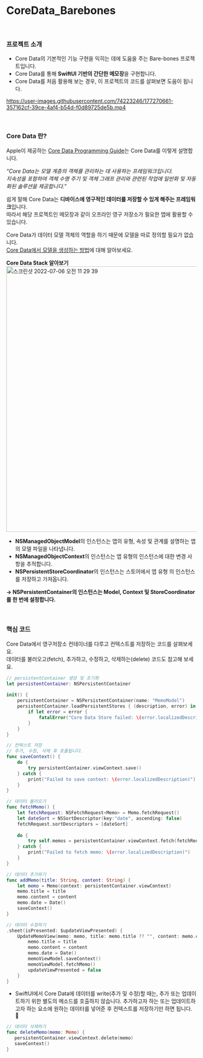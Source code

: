# CoreData_Barebones
<br/>

### 프로젝트 소개
- Core Data의 기본적인 기능 구현을 익히는 데에 도움을 주는 Bare-bones 프로젝트입니다.
- Core Data를 통해 **SwiftUI 기반의 간단한 메모장**을 구현합니다.
- Core Data를 처음 활용해 보는 경우, 이 프로젝트의 코드를 살펴보면 도움이 됩니다.


https://user-images.githubusercontent.com/74223246/177270661-357162cf-39ce-4af4-b54d-f0d89725de5b.mp4



<br/>

### Core Data 란?   
Apple이 제공하는 [Core Data Programming Guide](https://developer.apple.com/library/archive/documentation/Cocoa/Conceptual/CoreData/index.html)는 Core Data를 이렇게 설명합니다.      

*“Core Data는 모델 계층의 객체를 관리하는 데 사용하는 프레임워크입니다.    
지속성을 포함하여 객체 수명 주기 및 객체 그래프 관리와 관련된 작업에 일반화 및 자동화된 솔루션을 제공합니다.”*     

쉽게 말해 Core Data는 **디바이스에 영구적인 데이터를 저장할 수 있게 해주는 프레임워크**입니다.     
따라서 해당 프로젝트인 메모장과 같이 오프라인 영구 저장소가 필요한 앱에 활용할 수 있습니다. 

Core Data가 데이터 모델 객체의 역할을 하기 때문에 모델을 따로 정의할 필요가 없습니다.   
[Core Data에서 모델을 생성하는 방법](https://codershigh.notion.site/Core-Data-16e1c71cf0824489b37d2b6036c8c3c9)에 대해 알아보세요.   

**Core Data Stack 알아보기**
<img width="700" alt="스크린샷 2022-07-06 오전 11 29 39" src="https://user-images.githubusercontent.com/74223246/177455146-61deeece-343b-4860-9a48-9ccd10f60ff7.png">
- **NSManagedObjectModel**의 인스턴스는 앱의 유형, 속성 및 관계를 설명하는 앱의 모델 파일을 나타냅니다.
- **NSManagedObjectContext**의 인스턴스는 앱 유형의 인스턴스에 대한 변경 사항을 추적합니다.
- **NSPersistentStoreCoordinator**의 인스턴스는 스토어에서 앱 유형 의 인스턴스를 저장하고 가져옵니다.    

**→ NSPersistentContainer의 인스턴스는 Model, Context 및 StoreCoordinator를 한 번에 설정합니다.**
<br/>
<br/>
<br/>

### 핵심 코드
Core Data에서 영구저장소 컨테이너를 다루고 컨텍스트를 저장하는 코드를 살펴보세요.   
데이터를 불러오고(fetch), 추가하고, 수정하고, 삭제하는(delete) 코드도 참고해 보세요.   

```Swift
// persistentContainer 생성 및 초기화 
let persistentContainer: NSPersistentContainer
    
init() {
    persistentContainer = NSPersistentContainer(name: "MemoModel")
    persistentContainer.loadPersistentStores { (description, error) in
        if let error = error {
            fatalError("Core Data Store failed: \(error.localizedDescription)")
        }
    }
}
```
```Swift
// 컨텍스트 저장 
// 추가, 수정, 삭제 후 호출됩니다.  
func saveContext() {
    do {
        try persistentContainer.viewContext.save()
    } catch {
        print("Failed to save context: \(error.localizedDescription)")
    }
}
```
```Swift
// 데이터 불러오기
func fetchMemo() {
    let fetchRequest: NSFetchRequest<Memo> = Memo.fetchRequest()
    let dateSort = NSSortDescriptor(key:"date", ascending: false)
    fetchRequest.sortDescriptors = [dateSort]
        
    do {
        try self.memos = persistentContainer.viewContext.fetch(fetchRequest)
    } catch {
        print("Failed to fetch memo: \(error.localizedDescription)")
    }
}
```
```Swift
// 데이터 추가하기
func addMemo(title: String, content: String) {
    let memo = Memo(context: persistentContainer.viewContext)
    memo.title = title
    memo.content = content
    memo.date = Date()
    saveContext()
}
``` 
```Swift
// 데이터 수정하기
.sheet(isPresented: $updateViewPresented) {
    UpdateMemoView(memo: memo, title: memo.title ?? "", content: memo.content ?? "") { title, content in
        memo.title = title
        memo.content = content
        memo.date = Date()
        memoViewModel.saveContext()
        memoViewModel.fetchMemo()
        updateViewPresented = false
    }
}
```
- SwiftUI에서 Core Data에 데이터를 write(추가 및 수정)할 때는, 추가 또는 업데이트하기 위한 별도의 메소드를 호출하지 않습니다. 추가하고자 하는 또는 업데이트하고자 하는 요소에 원하는 데이터를 넣어준 후 컨텍스트를 저장하기만 하면 됩니다. 🙊
```Swift
// 데이터 삭제하기 
func deleteMemo(memo: Memo) {
   persistentContainer.viewContext.delete(memo)
   saveContext()
}
```
